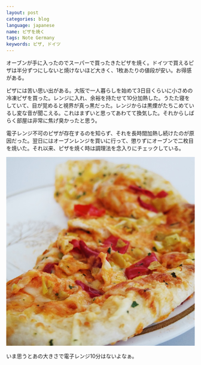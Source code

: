 ```yaml
---
layout: post
categories: blog
language: japanese
name: ピザを焼く
tags: Note Germany
keywords: ピザ, ドイツ
---
```


オーブンが手に入ったのでスーパーで買ったきたピザを焼く。ドイツで買えるピザは半分ずつにしないと焼けないほど大きく、1枚あたりの値段が安い。お得感がある。

ピザには苦い思い出がある。大阪で一人暮らしを始めて3日目くらいに小さめの冷凍ピザを買った。レンジに入れ、余裕を持たせて10分加熱した。うたた寝をしていて、目が覚めると視界が真っ黒だった。レンジからは黒煙がたちこめているし変な音が聞こえる。これはまずいと思ってあわてて換気した。それからしばらく部屋は非常に焦げ臭かったと思う。

電子レンジ不可のピザが存在するのを知らず、それを長時間加熱し続けたのが原因だった。翌日にはオーブンレンジを買いに行って、懲りずにオーブンで二枚目を焼いた。それ以来、ピザを焼く時は調理法を念入りにチェックしている。

<img src="/assets/content-image/2013-10-10%2011.51.56.jpg" class="image-on-frame-medium image-fade">

いま思うとあの大きさで電子レンジ10分はないよなぁ。
